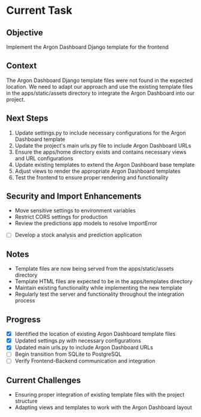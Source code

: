 # Current Task

## Objective
Implement the Argon Dashboard Django template for the frontend

## Context
The Argon Dashboard Django template files were not found in the expected location. We need to adapt our approach and use the existing template files in the apps/static/assets directory to integrate the Argon Dashboard into our project.

## Next Steps
1. Update settings.py to include necessary configurations for the Argon Dashboard template
2. Update the project's main urls.py file to include Argon Dashboard URLs
3. Ensure the apps/home directory exists and contains necessary views and URL configurations
4. Update existing templates to extend the Argon Dashboard base template
5. Adjust views to render the appropriate Argon Dashboard templates
6. Test the frontend to ensure proper rendering and functionality

## Security and Import Enhancements
- Move sensitive settings to environment variables
- Restrict CORS settings for production
- Review the predictions app models to resolve ImportError
- [ ] Develop a stock analysis and prediction application

## Notes
- Template files are now being served from the apps/static/assets directory
- Template HTML files are expected to be in the apps/templates directory
- Maintain existing functionality while implementing the new template
- Regularly test the server and functionality throughout the integration process

## Progress
- [x] Identified the location of existing Argon Dashboard template files
- [x] Updated settings.py with necessary configurations
- [x] Updated main urls.py to include Argon Dashboard URLs
- [ ] Begin transition from SQLite to PostgreSQL
- [ ] Verify Frontend-Backend communication and integration

## Current Challenges
- Ensuring proper integration of existing template files with the project structure
- Adapting views and templates to work with the Argon Dashboard layout
